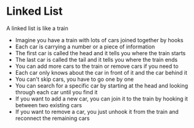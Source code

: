 # Linked List

A linked list is like a train 

* Imagine you have a train with lots of cars joined together by hooks
* Each car is carrying a number or a piece of information
* The first car is called the head and it tells you where the train starts
* The last car is called the tail and it tells you where the train ends
* You can add more cars to the train or remove cars if you need to
* Each car only knows about the car in front of it and the car behind it
* You can't skip cars, you have to go one by one
* You can search for a specific car by starting at the head and looking through each car until you find it
* If you want to add a new car, you can join it to the train by hooking it between two existing cars
* If you want to remove a car, you just unhook it from the train and reconnect the remaining cars
